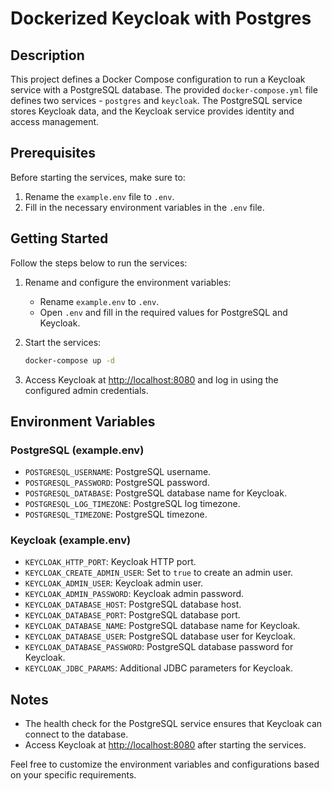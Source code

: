 # Dockerized Keycloak with Postgres

## Description

This project defines a Docker Compose configuration to run a Keycloak service with a PostgreSQL database.
The provided `docker-compose.yml` file defines two services - `postgres` and `keycloak`. The PostgreSQL service stores
Keycloak data, and the Keycloak service provides identity and access management.

## Prerequisites

Before starting the services, make sure to:

1. Rename the `example.env` file to `.env`.
2. Fill in the necessary environment variables in the `.env` file.

## Getting Started

Follow the steps below to run the services:

1. Rename and configure the environment variables:
    - Rename `example.env` to `.env`.
    - Open `.env` and fill in the required values for PostgreSQL and Keycloak.

2. Start the services:
   ```bash
   docker-compose up -d
   ```

3. Access Keycloak at [http://localhost:8080](http://localhost:8080) and log in using the configured admin credentials.

## Environment Variables

### PostgreSQL (example.env)

- `POSTGRESQL_USERNAME`: PostgreSQL username.
- `POSTGRESQL_PASSWORD`: PostgreSQL password.
- `POSTGRESQL_DATABASE`: PostgreSQL database name for Keycloak.
- `POSTGRESQL_LOG_TIMEZONE`: PostgreSQL log timezone.
- `POSTGRESQL_TIMEZONE`: PostgreSQL timezone.

### Keycloak (example.env)

- `KEYCLOAK_HTTP_PORT`: Keycloak HTTP port.
- `KEYCLOAK_CREATE_ADMIN_USER`: Set to `true` to create an admin user.
- `KEYCLOAK_ADMIN_USER`: Keycloak admin user.
- `KEYCLOAK_ADMIN_PASSWORD`: Keycloak admin password.
- `KEYCLOAK_DATABASE_HOST`: PostgreSQL database host.
- `KEYCLOAK_DATABASE_PORT`: PostgreSQL database port.
- `KEYCLOAK_DATABASE_NAME`: PostgreSQL database name for Keycloak.
- `KEYCLOAK_DATABASE_USER`: PostgreSQL database user for Keycloak.
- `KEYCLOAK_DATABASE_PASSWORD`: PostgreSQL database password for Keycloak.
- `KEYCLOAK_JDBC_PARAMS`: Additional JDBC parameters for Keycloak.

## Notes

- The health check for the PostgreSQL service ensures that Keycloak can connect to the database.
- Access Keycloak at [http://localhost:8080](http://localhost:8080) after starting the services.

Feel free to customize the environment variables and configurations based on your specific requirements.
